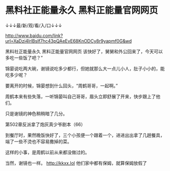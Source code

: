 # 黑料社正能量永久 黑料正能量官网网页

↓↓↓最/新/观/看/入/口↓↓↓

http://www.baidu.com/link?url=XaDzi4lrlBsIf7hc43pQAeEvE68KnODCy8r9yapmf0G&wd

黑料社正能量永久 黑料正能量官网网页
该快好了，舅舅和外公回来了，今天可以多吃一些饭了吧？”

锦晏说吃两大碗，谢镜说吃多少都行，但她就那么大一点儿小人，肚子小小的，能吃多少呢？

要离开的时候，锦晏想到什么回头，“周鹤哥哥，一起啊。”

周鹤本来有些失落，一听锦晏叫自己哥哥，眉头立即舒展了开来，快步跟上了他们。

只是谢镜的神色稍稍暗了几分。

第502章反派拿了炮灰真少爷剧本（66）

到餐厅时，果然晚饭快好了，三个小孩便一个跟着一个，进进出出拿了几趟餐具，端了一些不烫也不容易撒掉的菜。

这样的小事，是周鹤以前从来都没做过的。

当然，谢镜也一样。
http://kkxx.lol
他们家中都有保姆，就算保姆放假了
